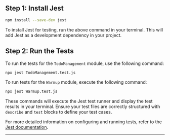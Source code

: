 ## Step 1: Install Jest

```bash
npm install --save-dev jest
```

To install Jest for testing, run the above command in your terminal. This will add Jest as a development dependency in your project.

## Step 2: Run the Tests

To run the tests for the `TodoManagement` module, use the following command:

```bash
npx jest TodoManagement.test.js
```

To run tests for the `Warmup` module, execute the following command:

```bash
npx jest Warmup.test.js
```

These commands will execute the Jest test runner and display the test results in your terminal. Ensure your test files are correctly structured with `describe` and `test` blocks to define your test cases.

For more detailed information on configuring and running tests, refer to the [Jest documentation](https://jestjs.io/docs).

---